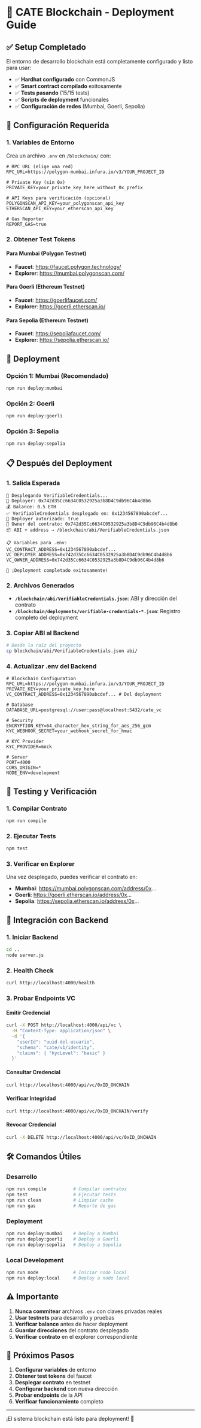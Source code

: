 # 🚀 **CATE Blockchain - Deployment Guide**

## ✅ **Setup Completado**

El entorno de desarrollo blockchain está completamente configurado y listo para usar:

- ✅ **Hardhat configurado** con CommonJS
- ✅ **Smart contract compilado** exitosamente
- ✅ **Tests pasando** (15/15 tests)
- ✅ **Scripts de deployment** funcionales
- ✅ **Configuración de redes** (Mumbai, Goerli, Sepolia)

## 🔧 **Configuración Requerida**

### **1. Variables de Entorno**
Crea un archivo `.env` en `/blockchain/` con:

```env
# RPC URL (elige una red)
RPC_URL=https://polygon-mumbai.infura.io/v3/YOUR_PROJECT_ID

# Private Key (sin 0x)
PRIVATE_KEY=your_private_key_here_without_0x_prefix

# API Keys para verificación (opcional)
POLYGONSCAN_API_KEY=your_polygonscan_api_key
ETHERSCAN_API_KEY=your_etherscan_api_key

# Gas Reporter
REPORT_GAS=true
```

### **2. Obtener Test Tokens**

#### **Para Mumbai (Polygon Testnet)**
- **Faucet**: https://faucet.polygon.technology/
- **Explorer**: https://mumbai.polygonscan.com/

#### **Para Goerli (Ethereum Testnet)**
- **Faucet**: https://goerlifaucet.com/
- **Explorer**: https://goerli.etherscan.io/

#### **Para Sepolia (Ethereum Testnet)**
- **Faucet**: https://sepoliafaucet.com/
- **Explorer**: https://sepolia.etherscan.io/

## 🚀 **Deployment**

### **Opción 1: Mumbai (Recomendado)**
```bash
npm run deploy:mumbai
```

### **Opción 2: Goerli**
```bash
npm run deploy:goerli
```

### **Opción 3: Sepolia**
```bash
npm run deploy:sepolia
```

## 📋 **Después del Deployment**

### **1. Salida Esperada**
```
🚀 Desplegando VerifiableCredentials...
📝 Deployer: 0x742d35Cc6634C0532925a3b8D4C9db96C4b4d8b6
💰 Balance: 0.5 ETH
✅ VerifiableCredentials desplegado en: 0x1234567890abcdef...
🔐 Deployer autorizado: true
👑 Owner del contrato: 0x742d35Cc6634C0532925a3b8D4C9db96C4b4d8b6
📦 ABI + address → /blockchain/abi/VerifiableCredentials.json

📋 Variables para .env:
VC_CONTRACT_ADDRESS=0x1234567890abcdef...
VC_DEPLOYER_ADDRESS=0x742d35Cc6634C0532925a3b8D4C9db96C4b4d8b6
VC_OWNER_ADDRESS=0x742d35Cc6634C0532925a3b8D4C9db96C4b4d8b6

🎉 ¡Deployment completado exitosamente!
```

### **2. Archivos Generados**
- **`/blockchain/abi/VerifiableCredentials.json`**: ABI y dirección del contrato
- **`/blockchain/deployments/verifiable-credentials-*.json`**: Registro completo del deployment

### **3. Copiar ABI al Backend**
```bash
# Desde la raíz del proyecto
cp blockchain/abi/VerifiableCredentials.json abi/
```

### **4. Actualizar .env del Backend**
```env
# Blockchain Configuration
RPC_URL=https://polygon-mumbai.infura.io/v3/YOUR_PROJECT_ID
PRIVATE_KEY=your_private_key_here
VC_CONTRACT_ADDRESS=0x1234567890abcdef... # Del deployment

# Database
DATABASE_URL=postgresql://user:pass@localhost:5432/cate_vc

# Security
ENCRYPTION_KEY=64_character_hex_string_for_aes_256_gcm
KYC_WEBHOOK_SECRET=your_webhook_secret_for_hmac

# KYC Provider
KYC_PROVIDER=mock

# Server
PORT=4000
CORS_ORIGIN=*
NODE_ENV=development
```

## 🧪 **Testing y Verificación**

### **1. Compilar Contrato**
```bash
npm run compile
```

### **2. Ejecutar Tests**
```bash
npm test
```

### **3. Verificar en Explorer**
Una vez desplegado, puedes verificar el contrato en:
- **Mumbai**: https://mumbai.polygonscan.com/address/0x...
- **Goerli**: https://goerli.etherscan.io/address/0x...
- **Sepolia**: https://sepolia.etherscan.io/address/0x...

## 🔗 **Integración con Backend**

### **1. Iniciar Backend**
```bash
cd ..
node server.js
```

### **2. Health Check**
```bash
curl http://localhost:4000/health
```

### **3. Probar Endpoints VC**

#### **Emitir Credencial**
```bash
curl -X POST http://localhost:4000/api/vc \
  -H "Content-Type: application/json" \
  -d '{
    "userId": "uuid-del-usuario",
    "schema": "cate/v1/identity",
    "claims": { "kycLevel": "basic" }
  }'
```

#### **Consultar Credencial**
```bash
curl http://localhost:4000/api/vc/0xID_ONCHAIN
```

#### **Verificar Integridad**
```bash
curl http://localhost:4000/api/vc/0xID_ONCHAIN/verify
```

#### **Revocar Credencial**
```bash
curl -X DELETE http://localhost:4000/api/vc/0xID_ONCHAIN
```

## 🛠️ **Comandos Útiles**

### **Desarrollo**
```bash
npm run compile          # Compilar contratos
npm test                 # Ejecutar tests
npm run clean            # Limpiar cache
npm run gas              # Reporte de gas
```

### **Deployment**
```bash
npm run deploy:mumbai    # Deploy a Mumbai
npm run deploy:goerli    # Deploy a Goerli  
npm run deploy:sepolia   # Deploy a Sepolia
```

### **Local Development**
```bash
npm run node             # Iniciar nodo local
npm run deploy:local     # Deploy a nodo local
```

## ⚠️ **Importante**

1. **Nunca commitear** archivos `.env` con claves privadas reales
2. **Usar testnets** para desarrollo y pruebas
3. **Verificar balance** antes de hacer deployment
4. **Guardar direcciones** del contrato desplegado
5. **Verificar contrato** en el explorer correspondiente

## 🎯 **Próximos Pasos**

1. **Configurar variables** de entorno
2. **Obtener test tokens** del faucet
3. **Desplegar contrato** en testnet
4. **Configurar backend** con nueva dirección
5. **Probar endpoints** de la API
6. **Verificar funcionamiento** completo

---

¡El sistema blockchain está listo para deployment! 🚀
